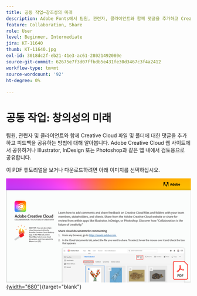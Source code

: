 ```yaml
---
title: 공동 작업—창조성의 미래
description: Adobe Fonts에서 팀원, 관련자, 클라이언트와 함께 댓글을 추가하고 Creative Cloud 파일 및 폴더에 대한 피드백을 공유하는 방법에 대해 알아봅니다
feature: Collaboration, Share
role: User
level: Beginner, Intermediate
jira: KT-11640
thumb: KT-11640.jpg
exl-id: 3018dc2f-eb21-41e3-ac61-28021492080e
source-git-commit: 62675e7f3d07ffbdb5e431fe30d3467c3f4a2412
workflow-type: tm+mt
source-wordcount: '92'
ht-degree: 0%

---
```


# 공동 작업: 창의성의 미래

팀원, 관련자 및 클라이언트와 함께 Creative Cloud 파일 및 폴더에 대한 댓글을 추가하고 피드백을 공유하는 방법에 대해 알아봅니다. Adobe Creative Cloud 웹 사이트에서 공유하거나 Illustrator, InDesign 또는 Photoshop과 같은 앱 내에서 검토용으로 공유합니다.

이 PDF 튜토리얼을 보거나 다운로드하려면 아래 이미지를 선택하십시오.

[![튜토리얼의 첫 페이지 이미지](assets/Collaboration-The-Future-of-Creativity.png){width="680"}](assets/Collaboration-The-Future-of-Creativity.pdf){target="blank"}
